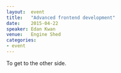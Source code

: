 ```yaml
---
layout:  event
title:   "Advanced frontend development"
date:    2015-04-22
speaker: Edan Kwan
venue:   Engine Shed
categories:
- event
---
```

To get to the other side.
